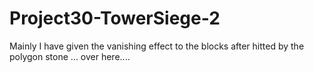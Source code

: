# Project30-TowerSiege-2
Mainly I have given the vanishing effect to the blocks after hitted by the polygon stone ... over here.... 
